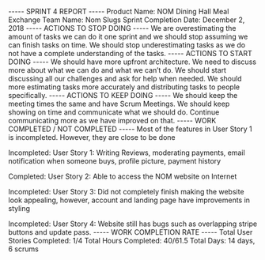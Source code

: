 ﻿----- SPRINT 4 REPORT -----
Product Name: NOM Dining Hall Meal Exchange
Team Name: Nom Slugs
Sprint Completion Date: December 2, 2018
----- ACTIONS TO STOP DOING -----
We are overestimating the amount of tasks we can do it one sprint and we should stop assuming we can finish tasks on time. We should stop underestimating tasks as we do not have a complete understanding of the tasks. 
----- ACTIONS TO START DOING -----
We should have more upfront architecture. We need to discuss more about what we can do and what we can’t do. We should start discussing all our challenges and ask for help when needed. We should more estimating tasks more accurately and distributing tasks to people specifically.
----- ACTIONS TO KEEP DOING -----
We should keep the meeting times the same and have Scrum Meetings. We should keep showing on time and communicate what we should do. Continue communicating more as we have improved on that. 
----- WORK COMPLETED / NOT COMPLETED -----
Most of the features in User Story 1 is incompleted. However, they are close to be done


Incompleted: User Story 1: Writing Reviews, moderating payments, email notification when someone buys, profile picture, payment history


Completed: User Story 2: Able to access the NOM website on Internet


Incompleted: User Story 3: Did not completely finish making the website look appealing,  however, account and landing page have improvements in styling


Incompleted: User Story 4: Website still has bugs such as overlapping stripe buttons and update pass. 
----- WORK COMPLETION RATE -----
Total User Stories Completed: 1/4
Total Hours Completed: 40/61.5
Total Days: 14 days, 6 scrums